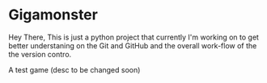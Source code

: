 # Gigamonster
Hey There, 
This is just a python project that currently I'm working on to get better understaning on the Git and GitHub and the overall work-flow of the the version contro.

A test game (desc to be changed soon)
